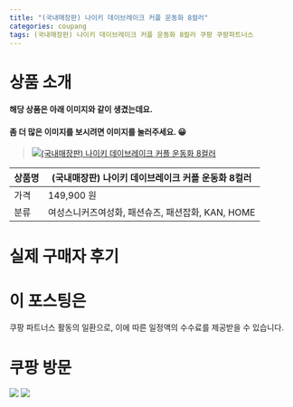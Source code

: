 ```yaml
---
title: "(국내매장판) 나이키 데이브레이크 커플 운동화 8컬러"
categories: coupang
tags: (국내매장판) 나이키 데이브레이크 커플 운동화 8컬러 쿠팡 쿠팡파트너스
---
```

# 상품 소개
#### 해당 상품은 아래 이미지와 같이 생겼는데요. 
#### 좀 더 많은 이미지를 보시려면 이미지를 눌러주세요. 😀
> [![(국내매장판) 나이키 데이브레이크 커플 운동화 8컬러](https://static.coupangcdn.com/image/affiliate/banner/e73025f5a15157e810b12f36453dce0c@2x.jpg)](https://coupa.ng/bO3OmU)

상품명 | (국내매장판) 나이키 데이브레이크 커플 운동화 8컬러
-------|-------
가격 | 149,900 원
분류 | 여성스니커즈여성화, 패션슈즈, 패션잡화, KAN, HOME

# 실제 구매자 후기

# 이 포스팅은
쿠팡 파트너스 활동의 일환으로, 이에 따른 일정액의 수수료를 제공받을 수 있습니다.

# 쿠팡 방문
[![](https://ads-partners.coupang.com/banners/404218?subId=&traceId=V0-301-bae0f72e5e59e45f-I404218&w=728&h=90)](https://coupa.ng/bOXH5d)
[![](https://ads-partners.coupang.com/banners/404240?subId=&traceId=V0-301-371ae01f4226dec2-I404240&w=728&h=90)](https://coupa.ng/bOXIeg)

